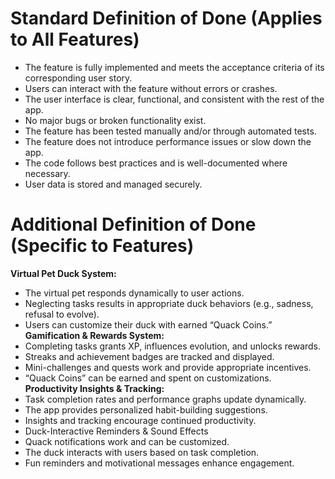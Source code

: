 # Standard Definition of Done (Applies to All Features)
+ The feature is fully implemented and meets the acceptance criteria of its corresponding user story.
+ Users can interact with the feature without errors or crashes.
+ The user interface is clear, functional, and consistent with the rest of the app.
+ No major bugs or broken functionality exist.
+ The feature has been tested manually and/or through automated tests.
+ The feature does not introduce performance issues or slow down the app.
+ The code follows best practices and is well-documented where necessary.
+ User data is stored and managed securely.
# Additional Definition of Done (Specific to Features)
**Virtual Pet Duck System:**
+ The virtual pet responds dynamically to user actions.
+ Neglecting tasks results in appropriate duck behaviors (e.g., sadness, refusal to evolve).
+ Users can customize their duck with earned “Quack Coins.”
**Gamification & Rewards System:**
+ Completing tasks grants XP, influences evolution, and unlocks rewards.
+ Streaks and achievement badges are tracked and displayed.
+ Mini-challenges and quests work and provide appropriate incentives.
+ “Quack Coins” can be earned and spent on customizations.
**Productivity Insights & Tracking:**
+ Task completion rates and performance graphs update dynamically.
+ The app provides personalized habit-building suggestions.
+ Insights and tracking encourage continued productivity.
+ Duck-Interactive Reminders & Sound Effects
+ Quack notifications work and can be customized.
+ The duck interacts with users based on task completion.
+ Fun reminders and motivational messages enhance engagement.


